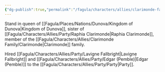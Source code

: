 ```yaml
---
{"dg-publish":true,"permalink":"/fagula/characters/allies/clarimonde-family/blair-clarimonde/","tags":["gardenEntry"]}
---
```


Stand in queen of [[Fagula/Places/Nations/Dunova/Kingdom of Dunova\|Kingdom of Dunova]], sister of [[Fagula/Characters/Allies/Party/Raphia Clarimonde\|Raphia Clarimonde]], member of the [[Fagula/Characters/Allies/Clarimonde Family/Clarimonde\|Clarimonde]] family.

Hired [[Fagula/Characters/Allies/Party/Lavigne Fallbright\|Lavigne Fallbright]] and [[Fagula/Characters/Allies/Party/Edgar (Pemble)\|Edgar (Pemble)]] to the [[Fagula/Characters/Allies/Party/Party\|Party]].